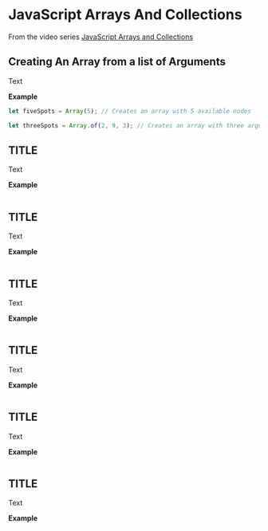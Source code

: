 # JavaScript Arrays And Collections
From the video series [JavaScript Arrays and Collections](https://app.pluralsight.com/library/courses/javascript-arrays-collections/table-of-contents)

## Creating An Array from a list of Arguments
Text

**Example**
```javascript
let fiveSpots = Array(5); // Creates an array with 5 available nodes

let threeSpots = Array.of(2, 9, 3); // Creates an array with three arguments '2, 9, 3' acting as values for three nodes within this  new Array, 'threeSpots'
```

## TITLE
Text

**Example**
```javascript
```

 
## TITLE
Text

**Example**
```javascript
```


## TITLE
Text

**Example**
```javascript
```


## TITLE
Text

**Example**
```javascript
```


## TITLE
Text

**Example**
```javascript
```


## TITLE
Text

**Example**
```javascript
```

 